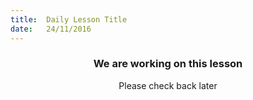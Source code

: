 ```yaml
---
title:  Daily Lesson Title
date:   24/11/2016
---
```


### <center>We are working on this lesson</center> 

 <center>Please check back later</center>